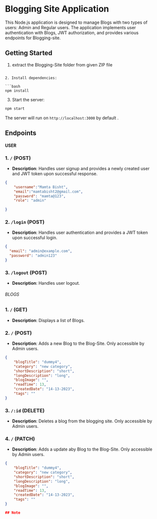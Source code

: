 # Blogging Site Application

This Node.js application is designed to manage Blogs with two types of users: Admin and Regular users. The application implements user authentication with Blogs, JWT authorization, and provides various endpoints for Blogging-site.

## Getting Started

1. extract the  Blogging-Site folder from given ZIP file 
```

2. Install dependencies:

```bash
npm install
```

3. Start the server:

```bash
npm start 
```

The server will run on `http://localhost:3000` by default .

## Endpoints
#### USER

### 1. `/` (POST)

- **Description**: Handles user signup and provides a newly created user and JWT token upon successful response.

```json
{
    "username":"Mamta Bisht",
    "email":"mamtabisht2@gmail.com",
    "password": "mamta@123",
    "role": "admin"
    
}
```


### 2. `/login` (POST)

- **Description**: Handles user authentication and provides a JWT token upon successful login.

```json
{
  "email": "admin@example.com",
  "password": "admin123"
}
```


### 3. `/logout` (POST)

- **Description**: Handles user logout.


###### BLOGS
### 1. `/` (GET)

- **Description**: Displays a list of Blogs.


### 2. `/` (POST)

- **Description**: Adds a new Blog to the Blog-Site. Only accessible by Admin users.


```json
{
    "blogTitle": "dummy4",
    "category": "new category",
    "shortDescription": "short",
    "longDescription": "long",
    "blogImage": "",
    "readTime": 13,
    "createdDate": "14-13-2023",
    "tags": ""
}
```


### 3. `/:id` (DELETE)

- **Description**: Deletes a blog from the blogging site. Only accessible by Admin users.


### 4. `/` (PATCH)

- **Description**: Adds a update aby Blog to the Blog-Site. Only accessible by Admin users.


```json
{
    "blogTitle": "dummy4",
    "category": "new category",
    "shortDescription": "short",
    "longDescription": "long",
    "blogImage": "",
    "readTime": 13,
    "createdDate": "14-13-2023",
    "tags": ""
}

## Note




